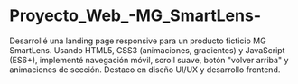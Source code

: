 # Proyecto_Web_-MG_SmartLens-
Desarrollé una landing page responsive para un producto ficticio MG SmartLens. Usando HTML5, CSS3 (animaciones, gradientes) y JavaScript (ES6+), implementé navegación móvil, scroll suave, botón "volver arriba" y animaciones de sección. Destaco en diseño UI/UX y desarrollo frontend. 
